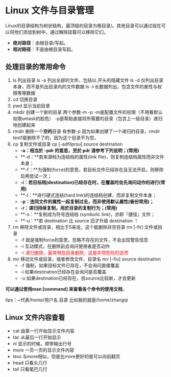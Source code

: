 # Linux 文件与目录管理

Linux的目录结构为树状结构，最顶级的目录为根目录/。其他目录可以通过挂在可以将他们添加到树中，通过解除挂载可以移除它们。

- **绝对路径**：由根目录/写起。
- **相对路径**：不是由根目录写起。

## 处理目录的常用命令

1. ls 列出目录
   ls -a 列出全部的文件，包括以.开头的隐藏文件
   ls -d 仅列出目录本身，而不是列出目录内的文件数据
   ls -l 长数据列出，包含文件的属性与权限等等数据
2. cd 切换目录
3. pwd 显示当前目录
4. mkdir 创建一个新的目录
   两个参数-m -p
   -m是配置文件的权限（不用看默认权限umask的脸色） -p是帮助直接将所需要的目录（包含上一级目录）递归地创建起来
5. rmdir 删除一个**空的**目录
   有参数-p 因为如果创建了一个递归的目录，rmdir test1是删除不了的，因为这个目录不为空。
6. cp 复制文件或目录
   cp [-adfilprsu] source destination
   - **-a：相当於 -pdr 的意思，至於 pdr 请参考下列说明；(常用)**
   - **-d：**若来源档为连结档的属性(link file)，则复制连结档属性而非文件本身；
   - **-f：**为强制(force)的意思，若目标文件已经存在且无法开启，则移除后再尝试一次；
   - **-i：若目标档(destination)已经存在时，在覆盖时会先询问动作的进行(常用)**
   - **-l：**进行硬式连结(hard link)的连结档创建，而非复制文件本身；
   - **-p：连同文件的属性一起复制过去，而非使用默认属性(备份常用)；**
   - **-r：递归持续复制，用於目录的复制行为；(常用)**
   - **-s：**复制成为符号连结档 (symbolic link)，亦即『捷径』文件；
   - **-u：**若 destination 比 source 旧才升级 destination ！
7. rm 移除文件或目录，相比于5来说，这个能删除非空目录
   rm [-fir] 文件或目录
   - -f 就是强制force的意思，忽略不存在的文件，不会出现警告信息
   - -i 互动模式，在删除前会询问使用者是否动作
   - <font color=red>-r 递归删除，最常用在目录删除，这是非常危险的选项</font>
8. mv 移动文件或目录，或者修改文件、目录名
   mv [-fiu] source destination
   - -f 强制，如果目标文件已存在，不会询问直接覆盖
   - -i 如果destination已经存在会询问是否覆盖
   - -u 如果destination已经存在，且source比较新，才会更新

**可以通过使用man [command] 来查看各个命令的使用文档**。

tips：~代表/home/用户名 目录 比如我的就是/home/zhangqi

## Linux 文件内容查看

- cat 由第一行开始显示文件内容
- tac 从最后一行开始显示
- nl 显示的时候，顺带输出行号
- more 一页一页的显示文件内容
- less 与more相似，但是比more更好的是可以向前翻页
- head 只看头几行
- tail 只看尾巴几行

